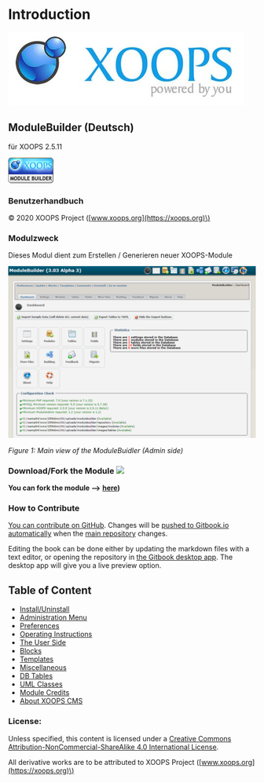# Introduction

![](.gitbook/assets/logoxoops.jpg)

## ModuleBuilder \(Deutsch\)

für XOOPS 2.5.11

![](.gitbook/assets/logomodule.png)

### Benutzerhandbuch

© 2020 XOOPS Project \([www.xoops.org](https://xoops.org)\)

### Modulzweck

Dieses Modul dient zum Erstellen / Generieren neuer XOOPS-Module

![](.gitbook/assets/image001.png)

_Figure 1: Main view of the ModuleBuidler \(Admin side\)_

### Download/Fork the Module ![](https://xoops.org/images/forkit.png)

**You can fork the module --&gt;** [**here**](https://github.com/XoopsModules25x/modulebuilder)**\)**

### How to Contribute

[You can contribute on GitHub](https://github.com/XoopsDocs/modulebuilder-tutorial). Changes will be [pushed to Gitbook.io automatically](https://www.gitbook.com/book/xoops/XXX-tutorial/activity) when the [main repository](https://github.com/XoopsDocs/XXX-tutorial) changes.

Editing the book can be done either by updating the markdown files with a text editor, or opening the repository in [the Gitbook desktop app](https://github.com/GitbookIO/editor/blob/master/README.md). The desktop app will give you a live preview option.

## Table of Content

* [Install/Uninstall](1install.md)
* [Administration Menu](2administration.md)
* [Preferences](3preferences.md)
* [Operating Instructions](4operations.md)
* [The User Side](5userside.md)
* [Blocks](6blocks.md)
* [Templates](7templates.md)
* [Miscellaneous](80other.md)
* [DB Tables](81db.md) 
* [UML Classes](82uml.md) 
* [Module Credits](9credits.md)
* [About XOOPS CMS](10aboutxoops.md)

### License:

  
Unless specified, this content is licensed under a [Creative Commons Attribution-NonCommercial-ShareAlike 4.0 International License](http://creativecommons.org/licenses/by-nc-sa/4.0/).

All derivative works are to be attributed to XOOPS Project \([www.xoops.org](https://xoops.org)\)

